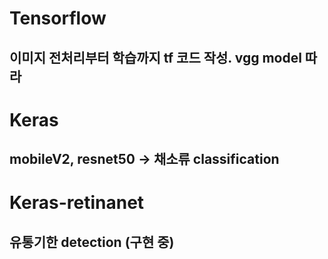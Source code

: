 # Tensorflow
## 이미지 전처리부터 학습까지 tf 코드 작성. vgg model 따라 
# Keras 
## mobileV2, resnet50  -> 채소류 classification 
# Keras-retinanet
## 유통기한 detection (구현 중)
